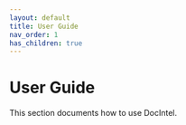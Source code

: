 ```yaml
---
layout: default
title: User Guide
nav_order: 1
has_children: true
---
```


# User Guide

This section documents how to use DocIntel.